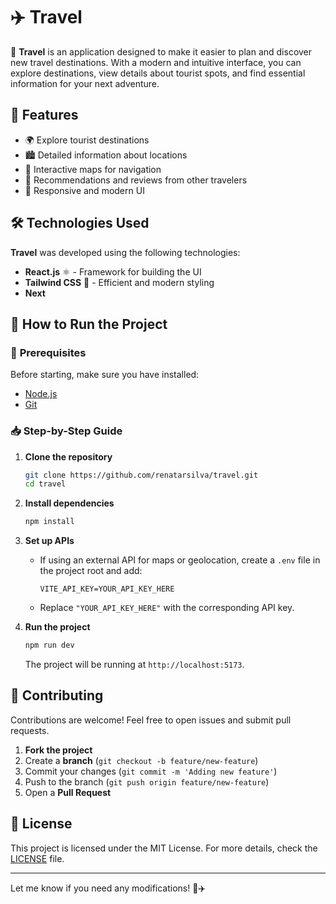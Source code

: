 # ✈️ Travel

🚀 **Travel** is an application designed to make it easier to plan and discover new travel destinations. With a modern and intuitive interface, you can explore destinations, view details about tourist spots, and find essential information for your next adventure.

## 📌 **Features**

- 🌍 Explore tourist destinations
- 🏙️ Detailed information about locations
- 📌 Interactive maps for navigation
- 💬 Recommendations and reviews from other travelers
- 🎨 Responsive and modern UI

## 🛠️ **Technologies Used**

**Travel** was developed using the following technologies:

- **React.js** ⚛️ - Framework for building the UI
- **Tailwind CSS** 🎨 - Efficient and modern styling
- **Next**

## 🚀 **How to Run the Project**

### 📌 **Prerequisites**

Before starting, make sure you have installed:

- [Node.js](https://nodejs.org/)
- [Git](https://git-scm.com/)

### 📥 **Step-by-Step Guide**

1. **Clone the repository**

   ```sh
   git clone https://github.com/renatarsilva/travel.git
   cd travel
   ```

2. **Install dependencies**

   ```sh
   npm install
   ```

3. **Set up APIs**

   - If using an external API for maps or geolocation, create a `.env` file in the project root and add:
     ```env
     VITE_API_KEY=YOUR_API_KEY_HERE
     ```
   - Replace `"YOUR_API_KEY_HERE"` with the corresponding API key.

4. **Run the project**
   ```sh
   npm run dev
   ```
   The project will be running at `http://localhost:5173`.

## 🤝 **Contributing**

Contributions are welcome! Feel free to open issues and submit pull requests.

1. **Fork the project**
2. Create a **branch** (`git checkout -b feature/new-feature`)
3. Commit your changes (`git commit -m 'Adding new feature'`)
4. Push to the branch (`git push origin feature/new-feature`)
5. Open a **Pull Request**

## 📜 **License**

This project is licensed under the MIT License. For more details, check the [LICENSE](LICENSE) file.

---

Let me know if you need any modifications! 🚀✈️
